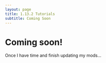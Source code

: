 ```yaml
---
layout: page
title: 1.13.2 Tutorials
subtitle: Coming Soon
---
```


# Coming soon!
Once I have time and finish updating my mods...
